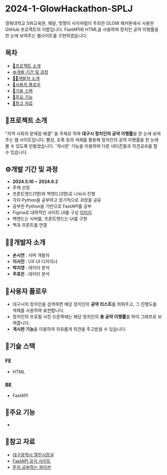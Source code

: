 # 2024-1-GlowHackathon-SPLJ
 경북대학교 SW교육원, 해달, 멋쟁이 사자처럼이 주최한 GLOW 해커톤에서 사용한 GitHub 프로젝트의 이름입니다. FastAPI와 HTML을 사용하여 정치인 공약 이행률을 한 눈에 보여주는 웹사이트를 구현하였습니다.

## 목차
 + [📑프로젝트 소개](https://github.com/looosemycoool/2024-1-GlowHackathon-SPLJ/edit/main/README.md#%ED%94%84%EB%A1%9C%EC%A0%9D%ED%8A%B8-%EC%86%8C%EA%B0%9C)
 + [⚙️개발 기간 및 과정](https://github.com/looosemycoool/2024-1-GlowHackathon-SPLJ/edit/main/README.md#%EF%B8%8F%EA%B0%9C%EB%B0%9C-%EA%B8%B0%EA%B0%84-%EB%B0%8F-%EA%B3%BC%EC%A0%95)
 + [👩‍💻개발자 소개](https://github.com/looosemycoool/2024-1-GlowHackathon-SPLJ/edit/main/README.md#%EA%B0%9C%EB%B0%9C%EC%9E%90-%EC%86%8C%EA%B0%9C)
 + [🔑사용자 플로우](https://github.com/looosemycoool/2024-1-GlowHackathon-SPLJ/edit/main/README.md#%EC%A3%BC%EC%9A%94-%EA%B8%B0%EB%8A%A5)
 + [🔧기술 스택](https://github.com/looosemycoool/2024-1-GlowHackathon-SPLJ/edit/main/README.md#%EA%B8%B0%EC%88%A0-%EC%8A%A4%ED%83%9D)
 + [📌주요 기능](https://github.com/looosemycoool/2024-1-GlowHackathon-SPLJ/edit/main/README.md#%EC%A3%BC%EC%9A%94-%EA%B8%B0%EB%8A%A5)
 + [🔗참고 자료](https://github.com/looosemycoool/2024-1-GlowHackathon-SPLJ/edit/main/README.md#%EC%B0%B8%EA%B3%A0-%EC%9E%90%EB%A3%8C)

## 📑프로젝트 소개
 "지역 사회의 문제점 해결" 을 주제로 하여 **대구시 정치인의 공약 이행률**을 한 눈에 보여주는 웹 사이트입니다. 빨강, 초록 등의 색채를 활용해 정치인의 공약 이행률을 한 눈에 볼 수 있도록 만들었습니다. '게시판' 기능을 이용하여 다른 네티즌들과 의견공유를 할 수 있습니다.

## ⚙️개발 기간 및 과정
 + **2024.5.10 ~ 2024.6.2**
 + 주제 선정
 + 프론트엔드(1명)와 백엔드(3명)로 나눠서 진행
 + 각자 Python을 공부하고 정기적으로 과정을 공유
 + 공부한 Python을 기반으로 FastAPI를 공부
 + Figma로 대략적인 사이트 UI를 구상 [이미지](https://github.com/looosemycoool/2024-1-GlowHackathon-SPLJ/blob/main/%EC%8A%A4%ED%81%AC%EB%A6%B0%EC%83%B7%202024-06-02%20022523.png)
 + 백엔드는 서버를, 프론트엔드는 UI를 구현
 + 백과 프론트를 연결

## 👩‍💻개발자 소개
 + **손시연** : 서버 개발자
 + **이서진** : UX UI 디자이너
 + **박지영** : 데이터 분석
 + **주효은** : 데이터 분석

## 🔑사용자 플로우
 + 대구시의 정치인을 검색하면 해당 정치인의 **공약 리스트**를 띄워주고, 그 진행도를 색채를 사용하여 표현합니다. 
 + 정치인의 프로필 사진 오른쪽에는 해당 정치인의 **총 공약 이행률**을 파이 그래프로 보여줍니다.
 + **게시판 기능**을 이용하여 자유롭게 의견을 주고받을 수 있습니다.

## 🔧기술 스택
### FE
 + HTML
### BE
 + FastAPI

## 📌주요 기능
 + 

## 🔗참고 자료
 + [대구광역시 열린시장실](https://mayor.daegu.go.kr/index.do;jsessionid=7EE7A7173FAF3DE0D95BCF66DF364EE5.tomcat6?menu_id=00938975&servletPath=%2Findex.do)
 + [FastAPI 공식 사이트](https://fastapi.tiangolo.com/ko/tutorial/first-steps/)
 + [혼자 공부하는 파이썬](https://hongong.hanbit.co.kr/%ED%8C%8C%EC%9D%B4%EC%8D%AC/)
